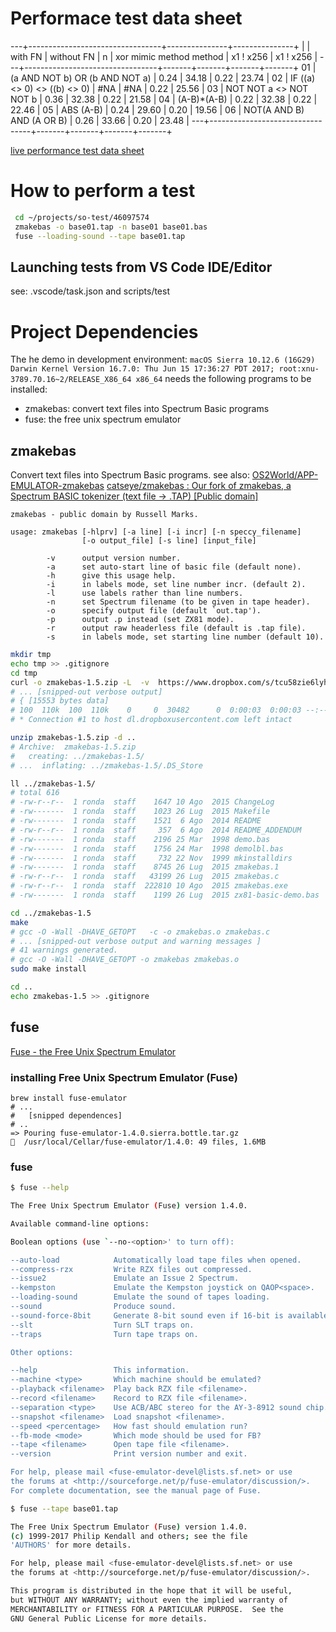 # Performace test data sheet

---+---------------------------------+---------------+---------------+
   |                                 |    with FN    |  without FN   |
n  | xor mimic method method         |  x1   !  x256 |  x1   !  x256 |
---+---------------------------------+-------+-------+-------+-------+
01 | (a AND NOT b) OR (b AND NOT a)  |  0.24 | 34.18 |  0.22 | 23.74 |
02 | IF ((a) <> 0) <> ((b) <> 0)     |  #NA  | #NA   |  0.22 | 25.56 |
03 | NOT NOT a <> NOT NOT b          |  0.36 | 32.38 |  0.22 | 21.58 |
04 | (A-B)*(A-B)                     |  0.22 | 32.38 |  0.22 | 22.46 | 
05 | ABS (A-B)                       |  0.24 | 29.60 |  0.20 | 19.56 |
06 | NOT(A AND B) AND (A OR B)       |  0.26 | 33.66 |  0.20 | 23.48 |
---+---------------------------------+-------+-------+-------+-------+

[live performance test data sheet](   https://docs.google.com/spreadsheets/d/1gIcXWzl98PcUVWsTl_Q9AqaaVZWXGzfZoju-cEnj5f8/edit?usp=sharing)


# How to perform a test

``` bash
 cd ~/projects/so-test/46097574
 zmakebas -o base01.tap -n base01 base01.bas
 fuse --loading-sound --tape base01.tap
```

## Launching tests from VS Code IDE/Editor 
see: .vscode/task.json and scripts/test

# Project Dependencies
The he demo in development environment: ``` macOS Sierra 10.12.6 (16G29) Darwin Kernel Version 16.7.0: Thu Jun 15 17:36:27 PDT 2017; root:xnu-3789.70.16~2/RELEASE_X86_64 x86_64 ```
needs the following programs to be installed:
- zmakebas: convert text files into Spectrum Basic programs
- fuse: the free unix spectrum emulator

## zmakebas
Convert text files into Spectrum Basic programs.
see also:
[OS2World/APP-EMULATOR-zmakebas](https://github.com/OS2World/APP-EMULATOR-zmakebas)
[catseye/zmakebas : Our fork of zmakebas, a Spectrum BASIC tokenizer (text file → .TAP) [Public domain]](https://github.com/catseye/zmakebas)   
```
zmakebas - public domain by Russell Marks.

usage: zmakebas [-hlprv] [-a line] [-i incr] [-n speccy_filename]
                [-o output_file] [-s line] [input_file]

        -v      output version number.
        -a      set auto-start line of basic file (default none).
        -h      give this usage help.
        -i      in labels mode, set line number incr. (default 2).
        -l      use labels rather than line numbers.
        -n      set Spectrum filename (to be given in tape header).
        -o      specify output file (default `out.tap').
        -p      output .p instead (set ZX81 mode).
        -r      output raw headerless file (default is .tap file).
        -s      in labels mode, set starting line number (default 10).
```

``` bash 
mkdir tmp
echo tmp >> .gitignore
cd tmp 
curl -o zmakebas-1.5.zip -L  -v  https://www.dropbox.com/s/tcu58zie6lyhnv5/zmakebas-1.5.zip?dl=1 
# ... [snipped-out verbose output] 
# { [15553 bytes data]
# 100  110k  100  110k    0     0  30482      0  0:00:03  0:00:03 --:--:--  134k
# * Connection #1 to host dl.dropboxusercontent.com left intact

unzip zmakebas-1.5.zip -d ..
# Archive:  zmakebas-1.5.zip
#   creating: ../zmakebas-1.5/
# ...  inflating: ../zmakebas-1.5/.DS_Store  

ll ../zmakebas-1.5/
# total 616
# -rw-r--r--  1 ronda  staff    1647 10 Ago  2015 ChangeLog
# -rw-------  1 ronda  staff    1023 26 Lug  2015 Makefile
# -rw-------  1 ronda  staff    1521  6 Ago  2014 README
# -rw-r--r--  1 ronda  staff     357  6 Ago  2014 README_ADDENDUM
# -rw-------  1 ronda  staff    2196 25 Mar  1998 demo.bas
# -rw-------  1 ronda  staff    1756 24 Mar  1998 demolbl.bas
# -rw-------  1 ronda  staff     732 22 Nov  1999 mkinstalldirs
# -rw-------  1 ronda  staff    8745 26 Lug  2015 zmakebas.1
# -rw-r--r--  1 ronda  staff   43199 26 Lug  2015 zmakebas.c
# -rw-r--r--  1 ronda  staff  222810 10 Ago  2015 zmakebas.exe
# -rw-------  1 ronda  staff    1199 26 Lug  2015 zx81-basic-demo.bas

cd ../zmakebas-1.5
make
# gcc -O -Wall -DHAVE_GETOPT   -c -o zmakebas.o zmakebas.c
# ... [snipped-out verbose output and warning messages ] 
# 41 warnings generated.
# gcc -O -Wall -DHAVE_GETOPT -o zmakebas zmakebas.o
sudo make install

cd ..
echo zmakebas-1.5 >> .gitignore
```

## fuse
[Fuse - the Free Unix Spectrum Emulator](http://fuse-emulator.sourceforge.net)
### installing Free Unix Spectrum Emulator (Fuse)
```
brew install fuse-emulator
# ...
#   [snipped dependences]
# ..
=> Pouring fuse-emulator-1.4.0.sierra.bottle.tar.gz
🍺  /usr/local/Cellar/fuse-emulator/1.4.0: 49 files, 1.6MB
```

### fuse
``` bash 
$ fuse --help

The Free Unix Spectrum Emulator (Fuse) version 1.4.0.

Available command-line options:

Boolean options (use `--no-<option>' to turn off):

--auto-load            Automatically load tape files when opened.
--compress-rzx         Write RZX files out compressed.
--issue2               Emulate an Issue 2 Spectrum.
--kempston             Emulate the Kempston joystick on QAOP<space>.
--loading-sound        Emulate the sound of tapes loading.
--sound                Produce sound.
--sound-force-8bit     Generate 8-bit sound even if 16-bit is available.
--slt                  Turn SLT traps on.
--traps                Turn tape traps on.

Other options:

--help                 This information.
--machine <type>       Which machine should be emulated?
--playback <filename>  Play back RZX file <filename>.
--record <filename>    Record to RZX file <filename>.
--separation <type>    Use ACB/ABC stereo for the AY-3-8912 sound chip.
--snapshot <filename>  Load snapshot <filename>.
--speed <percentage>   How fast should emulation run?
--fb-mode <mode>       Which mode should be used for FB?
--tape <filename>      Open tape file <filename>.
--version              Print version number and exit.

For help, please mail <fuse-emulator-devel@lists.sf.net> or use
the forums at <http://sourceforge.net/p/fuse-emulator/discussion/>.
For complete documentation, see the manual page of Fuse.

```


``` bash 
$ fuse --tape base01.tap 

The Free Unix Spectrum Emulator (Fuse) version 1.4.0.
(c) 1999-2017 Philip Kendall and others; see the file
'AUTHORS' for more details.

For help, please mail <fuse-emulator-devel@lists.sf.net> or use
the forums at <http://sourceforge.net/p/fuse-emulator/discussion/>.

This program is distributed in the hope that it will be useful,
but WITHOUT ANY WARRANTY; without even the implied warranty of
MERCHANTABILITY or FITNESS FOR A PARTICULAR PURPOSE.  See the
GNU General Public License for more details.
```
